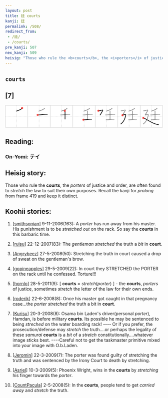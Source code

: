 ```yaml
---
layout: post
title: 廷 courts
kanji: 廷
permalink: /508/
redirect_from:
 - /廷/
 - /courts/
pre_kanji: 507
nex_kanji: 509
heisig: "Those who rule the <b>courts</b>, the <i>porters</i> of justice and order, are often found to <i>stretch</i> the law to suit their own purposes. Recall the kanji for <i>prolong</i> from frame 419 and keep it distinct."
---
```


## `courts`

## [7]

<div class="stroke"><img src="../images/E5BBB7.png" /></div>

## Reading:

### On-Yomi: テイ

## Heisig story:

Those who rule the <b>courts</b>, the <i>porters</i> of justice and order, are often found to <i>stretch</i> the law to suit their own purposes. Recall the kanji for <i>prolong</i> from frame 419 and keep it distinct.

## Koohii stories:

1) [<a href="http://kanji.koohii.com/profile/smithsonian">smithsonian</a>] 9-11-2006(163): A <em>porter</em> has run away from his master. His punishment is to be <em>stretched out</em> on the rack. So say the<strong> courts</strong> in this barbaric time.

2) [<a href="http://kanji.koohii.com/profile/ruisu">ruisu</a>] 22-12-2007(83): The <em>gentleman</em> <em>stretched</em> the truth a <em>bit</em> in <strong>court</strong>.

3) [<a href="http://kanji.koohii.com/profile/Angrybeez">Angrybeez</a>] 27-5-2008(50): Stretching the truth in court caused a drop of sweat on the gentleman&#039;s brow.

4) [<a href="http://kanji.koohii.com/profile/gopineapples">gopineapples</a>] 29-5-2009(22): In court they STRETCHED the PORTER on the rack until he confessed. Torture!!!

5) [<a href="http://kanji.koohii.com/profile/hornlo">hornlo</a>] 28-5-2011(9): [ <strong>courts</strong> = <em>stretch</em>(<em>porter</em>) ] - the <strong>courts</strong>, <em>porters</em> of justice, sometimes <em>stretch</em> the letter of the law for their own ends.

6) [<a href="http://kanji.koohii.com/profile/roderik">roderik</a>] 22-6-2008(8): Once his master got caught in that pregnancy case...the <em>porter</em> <em>stretched</em> the truth a bit in <strong>court</strong>.

7) [<a href="http://kanji.koohii.com/profile/Kurisu">Kurisu</a>] 20-3-2008(8): Osama bin Laden&#039;s driver(personal <em>porter</em>), Hamdan, is before military <strong>courts</strong>. Its possible he may be sentenced to being <em>streched</em> on the water boarding rack! ---- Or if you prefer, the prosecution/defense may <em>stretch</em> the truth....or perhaps the legality of these <em>samurai</em> <strong>courts</strong> is a <em>bit</em> of a <em>stretch</em> constitutionally....whatever image sticks best. ----Careful not to get the taskmaster primitive mixed into your image with O.b.Laden.

8) [<a href="http://kanji.koohii.com/profile/Jeromin">Jeromin</a>] 22-3-2009(7): The porter was found guilty of stretching the truth and was sentenced by the Irony Court to death by stretching.

9) [<a href="http://kanji.koohii.com/profile/Asriel">Asriel</a>] 10-3-2009(5): Phoenix Wright, wins in the<strong> courts</strong> by <em>stretching</em> his finger towards the <em>porter</em>.

10) [<a href="http://kanji.koohii.com/profile/CountPacula">CountPacula</a>] 2-5-2008(5): In the<strong> courts</strong>, people tend to get <em>carried away</em> and <em>stretch</em> the truth.
